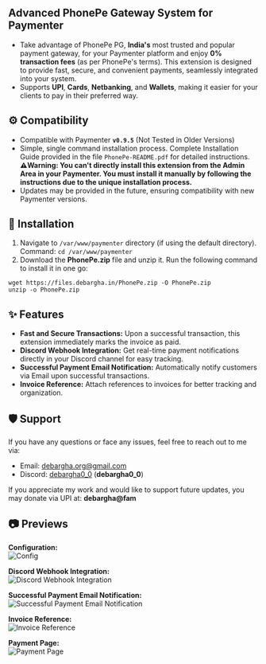 ## Advanced PhonePe Gateway System for Paymenter
- Take advantage of PhonePe PG, **India's** most trusted and popular payment gateway, for your Paymenter platform and enjoy **0% transaction fees** (as per PhonePe's terms). This extension is designed to provide fast, secure, and convenient payments, seamlessly integrated into your system.
- Supports **UPI**, **Cards**, **Netbanking**, and **Wallets**, making it easier for your clients to pay in their preferred way.

## ⚙️ Compatibility
- Compatible with Paymenter **`v0.9.5`** (Not Tested in Older Versions)
- Simple, single command installation process. Complete Installation Guide provided in the file `PhonePe-README.pdf` for detailed instructions. **⚠️Warning: You can't directly install this extension from the Admin Area in your Paymenter. You must install it manually by following the instructions due to the unique installation process.**
- Updates may be provided in the future, ensuring compatibility with new Paymenter versions.

## 🧿 Installation
1. Navigate to `/var/www/paymenter` directory (if using the default directory). Command: `cd /var/www/paymenter`
2. Download the **PhonePe.zip** file and unzip it. Run the following command to install it in one go: 

```
wget https://files.debargha.in/PhonePe.zip -O PhonePe.zip
unzip -o PhonePe.zip
```


## ✨ Features
- **Fast and Secure Transactions:** Upon a successful transaction, this extension immediately marks the invoice as paid.
- **Discord Webhook Integration:** Get real-time payment notifications directly in your Discord channel for easy tracking.
- **Successful Payment Email Notification:** Automatically notify customers via Email upon successful transactions.
- **Invoice Reference:** Attach references to invoices for better tracking and organization.

## 🛡️ Support
If you have any questions or face any issues, feel free to reach out to me via:
- Email: [debargha.org@gmail.com](mailto:debargha.org@gmail.com)
- Discord: [debargha0_0](https://discord.com/users/568339466108928000) (**debargha0_0**)


If you appreciate my work and would like to support future updates, you may donate via UPI at: **debargha@fam**

## 📷 Previews
**Configuration:**<br /> ![Config](https://files.debargha.in/paymenter-extension-phonepe/config.png)

**Discord Webhook Integration:**<br /> ![Discord Webhook Integration](https://files.debargha.in/paymenter-extension-phonepe/webhook.png)

**Successful Payment Email Notification:**<br /> ![Successful Payment Email Notification](https://files.debargha.in/paymenter-extension-phonepe/email.png)

**Invoice Reference:** <br /> ![Invoice Reference](https://files.debargha.in/paymenter-extension-phonepe/reference.png)

**Payment Page:** <br /> ![Payment Page](https://files.debargha.in/paymenter-extension-phonepe/payment.png)
